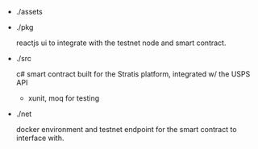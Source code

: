 - ./assets

- ./pkg

    reactjs ui to integrate with the testnet node and smart contract.

- ./src

    c# smart contract built for the Stratis platform, integrated w/ the USPS API

    * xunit, moq for testing

- ./net

    docker environment and testnet endpoint for the smart contract to interface with.